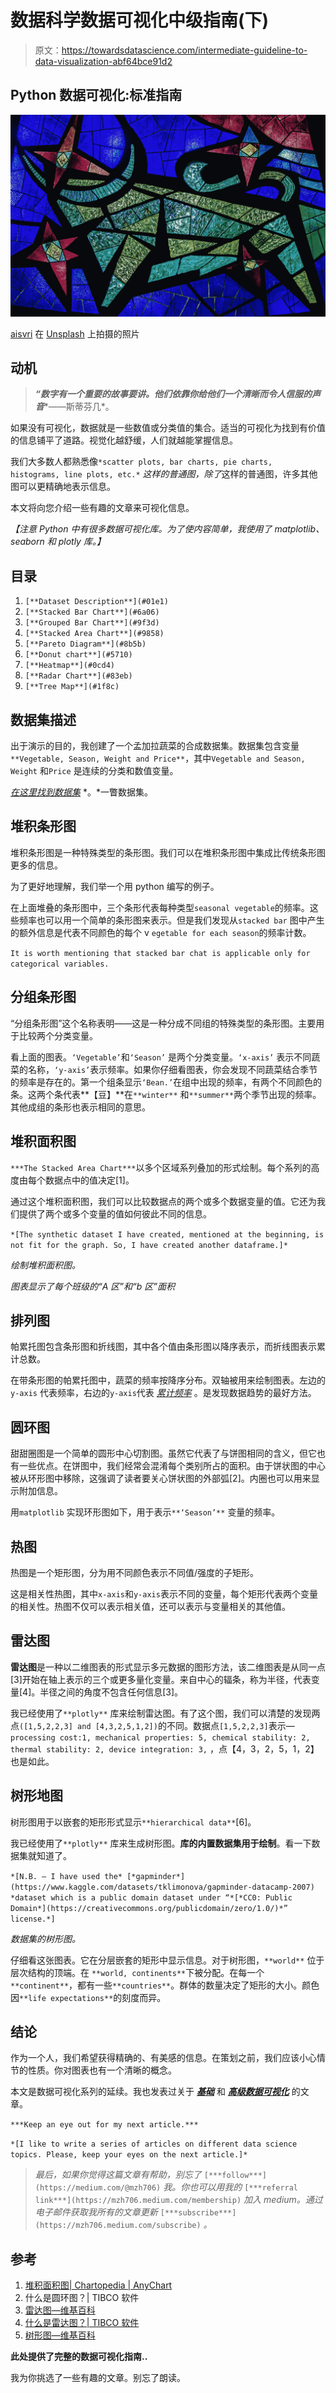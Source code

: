 # 数据科学数据可视化中级指南(下)

> 原文：<https://towardsdatascience.com/intermediate-guideline-to-data-visualization-abf64bce91d2>

## Python 数据可视化:标准指南

![](img/83242fd6a4b0b73af2ac0ae97e202352.png)

[aisvri](https://unsplash.com/@aisvri?utm_source=medium&utm_medium=referral) 在 [Unsplash](https://unsplash.com?utm_source=medium&utm_medium=referral) 上拍摄的照片

## 动机

> ***“数字有一个重要的故事要讲。他们依靠你给他们一个清晰而令人信服的声音****——斯蒂芬几*。

如果没有可视化，数据就是一些数值或分类值的集合。适当的可视化为找到有价值的信息铺平了道路。视觉化越舒缓，人们就越能掌握信息。

我们大多数人都熟悉像`*scatter plots, bar charts, pie charts, histograms, line plots, etc.*` *这样的普通图，除了*这样的普通图，许多其他图可以更精确地表示信息。

本文将向您介绍一些有趣的文章来可视化信息。

*【注意 Python 中有很多数据可视化库。为了使内容简单，我使用了 matplotlib、seaborn 和 plotly 库。】*

## 目录

1.  `[**Dataset Description**](#01e1)`
2.  `[**Stacked Bar Chart**](#6a06)`
3.  `[**Grouped Bar Chart**](#9f3d)`
4.  `[**Stacked Area Chart**](#9858)`
5.  `[**Pareto Diagram**](#8b5b)`
6.  `[**Donut chart**](#5710)`
7.  `[**Heatmap**](#0cd4)`
8.  `[**Radar Chart**](#83eb)`
9.  `[**Tree Map**](#1f8c)`

## 数据集描述

出于演示的目的，我创建了一个孟加拉蔬菜的合成数据集。数据集包含变量`**Vegetable, Season, Weight and Price**`，其中`Vegetable and Season, Weight` 和`Price` 是连续的分类和数值变量。

[*在这里找到数据集*](https://deepnote.com/workspace/zubair063-9767-9eddd116-b682-475a-9479-3807be1e71db/project/Data-Visualization-b20ec91c-3126-4ea1-9377-d7b7bddab634/%2FVegetable.csv) *。*一瞥数据集。

## **堆积条形图**

堆积条形图是一种特殊类型的条形图。我们可以在堆积条形图中集成比传统条形图更多的信息。

为了更好地理解，我们举一个用 python 编写的例子。

在上面堆叠的条形图中，三个条形代表每种类型`seasonal vegetable`的频率。这些频率也可以用一个简单的条形图来表示。但是我们发现从`stacked bar` 图中产生的额外信息是代表不同颜色的每个 v `egetable for each season`的频率计数。

`It is worth mentioning that stacked bar chat is applicable only for categorical variables.`

## 分组条形图

“分组条形图”这个名称表明——这是一种分成不同组的特殊类型的条形图。主要用于比较两个分类变量。

看上面的图表。`‘Vegetable’`和`‘Season’` 是两个分类变量。`‘x-axis’` 表示不同蔬菜的名称，`‘y-axis’`表示频率。如果你仔细看图表，你会发现不同蔬菜结合季节的频率是存在的。第一个组条显示`‘Bean.’`在组中出现的频率，有两个不同颜色的条。这两个条代表**【豆】**在`**winter**` 和`**summer**`两个季节出现的频率。其他成组的条形也表示相同的意思。

## **堆积面积图**

`***The Stacked Area Chart***`以多个区域系列叠加的形式绘制。每个系列的高度由每个数据点中的值决定[1]。

通过这个堆积面积图，我们可以比较数据点的两个或多个数据变量的值。它还为我们提供了两个或多个变量的值如何彼此不同的信息。

`*[The synthetic dataset I have created, mentioned at the beginning, is not fit for the graph. So, I have created another dataframe.]*`

*绘制堆积面积图。*

*图表显示了每个班级的“A 区”和“b 区”面积*

## **排列图**

帕累托图包含条形图和折线图，其中各个值由条形图以降序表示，而折线图表示累计总数。

在带条形图的帕累托图中，蔬菜的频率按降序分布。双轴被用来绘制图表。左边的`y-axis` 代表频率，右边的`y-axis`代表 [*累计频率*](https://www.cuemath.com/data/cumulative-frequency/) 。是发现数据趋势的最好方法。

## **圆环图**

甜甜圈图是一个简单的圆形中心切割图。虽然它代表了与饼图相同的含义，但它也有一些优点。在饼图中，我们经常会混淆每个类别所占的面积。由于饼状图的中心被从环形图中移除，这强调了读者要关心饼状图的外部弧[2]。内圈也可以用来显示附加信息。

用`matplotlib` 实现环形图如下，用于表示`**‘Season’**` 变量的频率。

## 热图

热图是一个矩形图，分为用不同颜色表示不同值/强度的子矩形。

这是相关性热图，其中`x-axis`和`y-axis`表示不同的变量，每个矩形代表两个变量的相关性。热图不仅可以表示相关值，还可以表示与变量相关的其他值。

## 雷达图

**雷达图**是一种以二维图表的形式显示多元数据的图形方法，该二维图表是从同一点[3]开始在轴上表示的三个或更多量化变量。来自中心的辐条，称为半径，代表变量[4]。半径之间的角度不包含任何信息[3]。

我已经使用了`**plotly**` 库来绘制雷达图。有了这个图，我们可以清楚的发现两点`([1,5,2,2,3] and [4,3,2,5,1,2])`的不同。数据点`[1,5,2,2,3]`表示— `processing cost:1, mechanical properties: 5, chemical stability: 2, thermal stability: 2, device integration: 3,` ，点【4，3，2，5，1，2】也是如此。

## 树形地图

树形图用于以嵌套的矩形形式显示`**hierarchical data**`[6]。

我已经使用了`**plotly**` 库来生成树形图。**库的内置数据集用于绘制**。看一下数据集就知道了。

`*[N.B. — I have used the* [*gapminder*](https://www.kaggle.com/datasets/tklimonova/gapminder-datacamp-2007) *dataset which is a public domain dataset under “*[*CC0: Public Domain*](https://creativecommons.org/publicdomain/zero/1.0/)*” license.*]`

*数据集的树形图。*

仔细看这张图表。它在分层嵌套的矩形中显示信息。对于树形图，`**world**` 位于层次结构的顶端。在 `**world, continents**`下被分配。在每一个`**continent**`，都有一些`**countries**`。群体的数量决定了矩形的大小。颜色因`**life expectations**`的刻度而异。

## 结论

作为一个人，我们希望获得精确的、有美感的信息。在策划之前，我们应该小心情节的性质。你对图表也有一个清晰的概念。

本文是数据可视化系列的延续。我也发表过关于 [***基础***](/basic-guide-to-data-visualization-for-data-science-8e7d966bf10a) 和 [***高级数据可视化***](/11-less-used-but-important-plots-for-data-science-dede3f9b7ebd) 的文章。

`***Keep an eye out for my next article.***`

`*[I like to write a series of articles on different data science topics. Please, keep your eyes on the next article.]*`

> *最后，如果你觉得这篇文章有帮助，别忘了* `[***follow***](https://medium.com/@mzh706)` *我。你也可以用我的* `[***referral link***](https://mzh706.medium.com/membership)` *加入 medium。通过电子邮件获取我所有的文章更新* `[***subscribe***](https://mzh706.medium.com/subscribe)` *。*

## 参考

1.  [堆积面积图| Chartopedia | AnyChart](https://www.anychart.com/chartopedia/chart-type/stacked-area-chart/#:~:text=Stacked%20Area%20Chart%20is%20plotted,vary%2C%20on%20the%20same%20graphic.)
2.  什么是圆环图？| TIBCO 软件
3.  [雷达图—维基百科](https://en.wikipedia.org/wiki/Radar_chart)
4.  [什么是雷达图？| TIBCO 软件](https://www.tibco.com/reference-center/what-is-a-radar-chart)
5.  [树形图—维基百科](https://en.wikipedia.org/wiki/Treemapping)

**此处提供了完整的数据可视化指南..**

[](https://medium.datadriveninvestor.com/ultimate-guide-to-data-visualization-for-data-science-90b0b13e72ab)  

我为你挑选了一些有趣的文章。别忘了朗读。

[](/basic-guide-to-data-visualization-for-data-science-8e7d966bf10a)  [](/11-less-used-but-important-plots-for-data-science-dede3f9b7ebd)  [](/spread-of-covid-19-with-interactive-data-visualization-521ac471226e)  [](/ultimate-guide-to-statistics-for-data-science-a3d8f1fd69a7) 